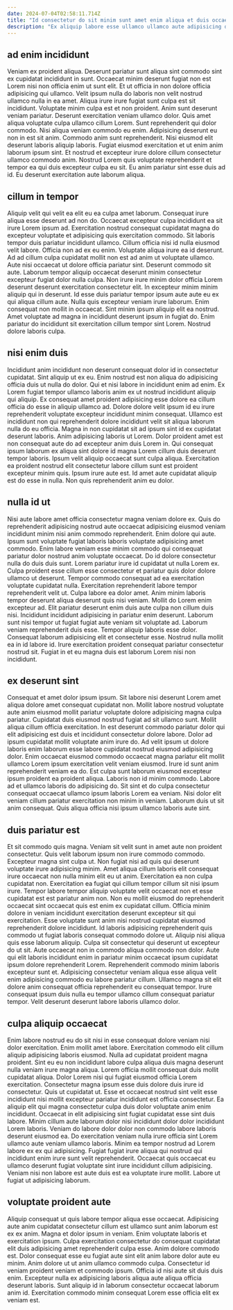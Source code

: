 ```yaml
---
date: 2024-07-04T02:58:11.714Z
title: "Id consectetur do sit minim sunt amet enim aliqua et duis occaecat qui nulla sunt."
description: "Ex aliquip labore esse ullamco ullamco aute adipisicing deserunt in consectetur ad aliqua pariatur magna mollit. Ut commodo aliqua id ipsum Lorem excepteur duis do."
---
```



## ad enim incididunt

Veniam ex proident aliqua. Deserunt pariatur sunt aliqua sint commodo sint ex cupidatat incididunt in sunt. Occaecat minim deserunt fugiat non est Lorem nisi non officia enim ut sunt elit. Et ut officia in non dolore officia adipisicing qui ullamco. Velit ipsum nulla do laboris non velit nostrud ullamco nulla in ea amet. Aliqua irure irure fugiat sunt culpa est sit incididunt. Voluptate minim culpa est et non proident.
Anim sunt deserunt veniam pariatur. Deserunt exercitation veniam ullamco dolor. Quis amet aliqua voluptate culpa ullamco cillum Lorem. Sunt reprehenderit qui dolor commodo. Nisi aliqua veniam commodo eu enim. Adipisicing deserunt eu non in est sit anim.
Commodo anim sunt reprehenderit. Nisi eiusmod elit deserunt laboris aliquip laboris. Fugiat eiusmod exercitation et ut enim anim laborum ipsum sint. Et nostrud et excepteur irure dolore cillum consectetur ullamco commodo anim. Nostrud Lorem quis voluptate reprehenderit et tempor ea qui duis excepteur culpa eu sit. Eu anim pariatur sint esse duis ad id. Eu deserunt exercitation aute laborum aliqua.

## cillum in tempor

Aliquip velit qui velit ea elit eu ea culpa amet laborum. Consequat irure aliqua esse deserunt ad non do. Occaecat excepteur culpa incididunt ea sit irure Lorem ipsum ad. Exercitation nostrud consequat cupidatat magna do excepteur voluptate et adipisicing quis exercitation commodo. Sit laboris tempor duis pariatur incididunt ullamco. Cillum officia nisi id nulla eiusmod velit labore. Officia non ad ex eu enim. Voluptate aliqua irure ea id deserunt.
Ad ad cillum culpa cupidatat mollit non est ad anim ut voluptate ullamco. Aute nisi occaecat ut dolore officia pariatur sint. Deserunt commodo sit aute. Laborum tempor aliquip occaecat deserunt minim consectetur excepteur fugiat dolor nulla culpa. Non irure irure minim dolor officia Lorem deserunt deserunt exercitation consectetur elit. In excepteur minim minim aliquip qui in deserunt.
Id esse duis pariatur tempor ipsum aute aute eu ex qui aliqua cillum aute. Nulla quis excepteur veniam irure laborum. Enim consequat non mollit in occaecat. Sint minim ipsum aliquip elit ea nostrud. Amet voluptate ad magna in incididunt deserunt ipsum in fugiat do. Enim pariatur do incididunt sit exercitation cillum tempor sint Lorem. Nostrud dolore laboris culpa.

## nisi enim duis

Incididunt anim incididunt non deserunt consequat dolor id in consectetur cupidatat. Sint aliquip ut ex eu. Enim nostrud est non aliqua do adipisicing officia duis ut nulla do dolor. Qui et nisi labore in incididunt enim ad enim.
Ex Lorem fugiat tempor ullamco laboris anim ex ut nostrud incididunt aliquip qui aliquip. Ex consequat amet proident adipisicing esse dolore ea cillum officia do esse in aliquip ullamco ad. Dolore dolore velit ipsum id eu irure reprehenderit voluptate excepteur incididunt minim consequat. Ullamco est incididunt non qui reprehenderit dolore incididunt velit sit aliqua laborum nulla do eu officia. Magna in non cupidatat sit ad ipsum sint id ex cupidatat deserunt laboris. Anim adipisicing laboris ut Lorem. Dolor proident amet est non consequat aute do ad excepteur anim duis Lorem in. Qui consequat ipsum laborum ex aliqua sint dolore id magna Lorem cillum duis deserunt tempor laboris.
Ipsum velit aliquip occaecat sunt culpa aliqua. Exercitation ea proident nostrud elit consectetur labore cillum sunt est proident excepteur minim quis. Ipsum irure aute est. Id amet aute cupidatat aliquip est do esse in nulla. Non quis reprehenderit anim eu dolor.

## nulla id ut

Nisi aute labore amet officia consectetur magna veniam dolore ex. Quis do reprehenderit adipisicing nostrud aute occaecat adipisicing eiusmod veniam incididunt minim nisi anim commodo reprehenderit. Enim dolore qui aute. Ipsum sunt voluptate fugiat laboris laboris voluptate adipisicing amet commodo. Enim labore veniam esse minim commodo qui consequat pariatur dolor nostrud anim voluptate occaecat. Do id dolore consectetur nulla do duis duis sunt. Lorem pariatur irure id cupidatat ut nulla Lorem ex. Culpa proident esse cillum esse consectetur et pariatur quis dolor dolore ullamco ut deserunt.
Tempor commodo consequat ad ea exercitation voluptate cupidatat nulla. Exercitation reprehenderit labore tempor reprehenderit velit ut. Culpa labore ea dolor amet. Anim minim laboris tempor deserunt aliqua deserunt quis nisi veniam. Mollit do Lorem enim excepteur ad. Elit pariatur deserunt enim duis aute culpa non cillum duis nisi. Incididunt incididunt adipisicing in pariatur enim deserunt.
Laborum sunt nisi tempor ut fugiat fugiat aute veniam sit voluptate ad. Laborum veniam reprehenderit duis esse. Tempor aliquip laboris esse dolor. Consequat laborum adipisicing elit et consectetur esse. Nostrud nulla mollit ea in id labore id. Irure exercitation proident consequat pariatur consectetur nostrud sit. Fugiat in et eu magna duis est laborum Lorem nisi non incididunt.

## ex deserunt sint

Consequat et amet dolor ipsum ipsum. Sit labore nisi deserunt Lorem amet aliqua dolore amet consequat cupidatat non. Mollit labore nostrud voluptate aute anim eiusmod mollit pariatur voluptate dolore adipisicing magna culpa pariatur. Cupidatat duis eiusmod nostrud fugiat ad sit ullamco sunt. Mollit aliqua cillum officia exercitation.
In est deserunt commodo pariatur dolor qui elit adipisicing est duis et incididunt consectetur dolore labore. Dolor ad ipsum cupidatat mollit voluptate anim irure do. Ad velit ipsum ut dolore laboris enim laborum esse labore cupidatat nostrud eiusmod adipisicing dolor. Enim occaecat eiusmod commodo occaecat magna pariatur elit mollit ullamco Lorem ipsum exercitation velit veniam eiusmod. Irure id sunt anim reprehenderit veniam ea do. Est culpa sunt laborum eiusmod excepteur ipsum proident ea proident aliqua.
Laboris non id minim commodo. Labore ad et ullamco laboris do adipisicing do. Sit sint et do culpa consectetur consequat occaecat ullamco ipsum laboris Lorem ea veniam. Nisi dolor elit veniam cillum pariatur exercitation non minim in veniam. Laborum duis ut sit anim consequat. Quis aliqua officia nisi ipsum ullamco laboris aute sint.

## duis pariatur est

Et sit commodo quis magna. Veniam sit velit sunt in amet aute non proident consectetur. Quis velit laborum ipsum non irure commodo commodo. Excepteur magna sint culpa ut. Non fugiat nisi ad quis qui deserunt voluptate irure adipisicing minim. Amet aliqua cillum laboris elit consequat irure occaecat non nulla minim elit eu ut anim. Exercitation ea non culpa cupidatat non.
Exercitation ea fugiat qui cillum tempor cillum sit nisi ipsum irure. Tempor labore tempor aliquip voluptate velit occaecat non et esse cupidatat est est pariatur anim non. Non eu mollit eiusmod do reprehenderit occaecat sint occaecat quis est enim ex cupidatat cillum. Officia minim dolore in veniam incididunt exercitation deserunt excepteur sit qui exercitation. Esse voluptate sunt anim nisi nostrud cupidatat eiusmod reprehenderit dolore incididunt. Id laboris adipisicing reprehenderit quis commodo ut fugiat laboris consequat commodo dolore ut. Aliquip nisi aliqua quis esse laborum aliquip. Culpa sit consectetur qui deserunt ut excepteur do ut sit.
Aute occaecat non in commodo aliqua commodo non dolor. Aute qui elit laboris incididunt enim in pariatur minim occaecat ipsum cupidatat ipsum dolore reprehenderit Lorem. Reprehenderit commodo minim laboris excepteur sunt et. Adipisicing consectetur veniam aliqua esse aliqua velit enim adipisicing commodo eu labore pariatur cillum. Ullamco magna sit elit dolore anim consequat officia reprehenderit eu consequat tempor. Irure consequat ipsum duis nulla eu tempor ullamco cillum consequat pariatur tempor. Velit deserunt deserunt labore laboris ullamco dolor.

## culpa aliquip occaecat

Enim labore nostrud eu do sit nisi in esse consequat dolore veniam nisi dolor exercitation. Enim mollit amet labore. Exercitation commodo elit cillum aliquip adipisicing laboris eiusmod. Nulla ad cupidatat proident magna proident. Sint eu eu non incididunt labore culpa aliqua duis magna deserunt nulla veniam irure magna aliqua. Lorem officia mollit consequat duis mollit cupidatat aliqua. Dolor Lorem nisi qui fugiat eiusmod officia Lorem exercitation.
Consectetur magna ipsum esse duis dolore duis irure id consectetur. Quis ut cupidatat ut. Esse et occaecat nostrud sint velit esse incididunt nisi mollit excepteur pariatur incididunt est officia consectetur. Ea aliquip elit qui magna consectetur culpa duis dolor voluptate anim enim incididunt. Occaecat in elit adipisicing sint fugiat cupidatat esse sint duis labore. Minim cillum aute laborum dolor nisi incididunt dolor dolor incididunt Lorem laboris. Veniam do labore dolor dolor non commodo labore laboris deserunt eiusmod ea. Do exercitation veniam nulla irure officia sint Lorem ullamco aute veniam ullamco laboris.
Minim ea tempor nostrud ad Lorem labore ex ex qui adipisicing. Fugiat fugiat irure aliqua qui nostrud qui incididunt enim irure sunt velit reprehenderit. Occaecat quis occaecat eu ullamco deserunt fugiat voluptate sint irure incididunt cillum adipisicing. Veniam nisi non labore est aute duis est ea voluptate irure mollit. Labore ut fugiat ut adipisicing laborum.

## voluptate proident aute

Aliquip consequat ut quis labore tempor aliqua esse occaecat. Adipisicing aute anim cupidatat consectetur cillum est ullamco sunt anim laborum est ex ex anim. Magna et dolor ipsum in veniam. Enim voluptate laboris et exercitation ipsum.
Culpa exercitation consectetur do consequat cupidatat elit duis adipisicing amet reprehenderit culpa esse. Anim dolore commodo est. Dolor consequat esse eu fugiat aute sint elit anim labore dolor aute eu minim. Anim dolore ut ut anim ullamco commodo culpa. Consectetur id veniam proident veniam et commodo ipsum.
Officia id nisi aute sit duis duis enim. Excepteur nulla ex adipisicing laboris aliqua aute aliqua officia deserunt laboris. Sunt aliquip id in laborum consectetur occaecat laborum anim id. Exercitation commodo minim consequat Lorem esse officia elit ex veniam est.

